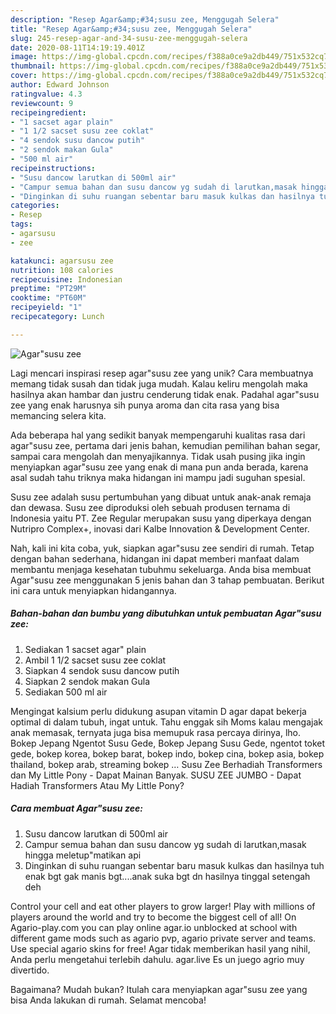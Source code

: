 ```yaml
---
description: "Resep Agar&amp;#34;susu zee, Menggugah Selera"
title: "Resep Agar&amp;#34;susu zee, Menggugah Selera"
slug: 245-resep-agar-and-34-susu-zee-menggugah-selera
date: 2020-08-11T14:19:19.401Z
image: https://img-global.cpcdn.com/recipes/f388a0ce9a2db449/751x532cq70/agarsusu-zee-foto-resep-utama.jpg
thumbnail: https://img-global.cpcdn.com/recipes/f388a0ce9a2db449/751x532cq70/agarsusu-zee-foto-resep-utama.jpg
cover: https://img-global.cpcdn.com/recipes/f388a0ce9a2db449/751x532cq70/agarsusu-zee-foto-resep-utama.jpg
author: Edward Johnson
ratingvalue: 4.3
reviewcount: 9
recipeingredient:
- "1 sacset agar plain"
- "1 1/2 sacset susu zee coklat"
- "4 sendok susu dancow putih"
- "2 sendok makan Gula"
- "500 ml air"
recipeinstructions:
- "Susu dancow larutkan di 500ml air"
- "Campur semua bahan dan susu dancow yg sudah di larutkan,masak hingga meletup&#34;matikan api"
- "Dinginkan di suhu ruangan sebentar baru masuk kulkas dan hasilnya tuh enak bgt gak manis bgt....anak suka bgt dn hasilnya tinggal setengah deh"
categories:
- Resep
tags:
- agarsusu
- zee

katakunci: agarsusu zee 
nutrition: 108 calories
recipecuisine: Indonesian
preptime: "PT29M"
cooktime: "PT60M"
recipeyield: "1"
recipecategory: Lunch

---
```



![Agar&#34;susu zee](https://img-global.cpcdn.com/recipes/f388a0ce9a2db449/751x532cq70/agarsusu-zee-foto-resep-utama.jpg)

Lagi mencari inspirasi resep agar&#34;susu zee yang unik? Cara membuatnya memang tidak susah dan tidak juga mudah. Kalau keliru mengolah maka hasilnya akan hambar dan justru cenderung tidak enak. Padahal agar&#34;susu zee yang enak harusnya sih punya aroma dan cita rasa yang bisa memancing selera kita.

Ada beberapa hal yang sedikit banyak mempengaruhi kualitas rasa dari agar&#34;susu zee, pertama dari jenis bahan, kemudian pemilihan bahan segar, sampai cara mengolah dan menyajikannya. Tidak usah pusing jika ingin menyiapkan agar&#34;susu zee yang enak di mana pun anda berada, karena asal sudah tahu triknya maka hidangan ini mampu jadi suguhan spesial.

Susu zee adalah susu pertumbuhan yang dibuat untuk anak-anak remaja dan dewasa. Susu zee diproduksi oleh sebuah produsen ternama di Indonesia yaitu PT. Zee Regular merupakan susu yang diperkaya dengan Nutripro Complex+, inovasi dari Kalbe Innovation &amp; Development Center.


Nah, kali ini kita coba, yuk, siapkan agar&#34;susu zee sendiri di rumah. Tetap dengan bahan sederhana, hidangan ini dapat memberi manfaat dalam membantu menjaga kesehatan tubuhmu sekeluarga. Anda bisa membuat Agar&#34;susu zee menggunakan 5 jenis bahan dan 3 tahap pembuatan. Berikut ini cara untuk menyiapkan hidangannya.

<!--inarticleads1-->

##### Bahan-bahan dan bumbu yang dibutuhkan untuk pembuatan Agar&#34;susu zee:

1. Sediakan 1 sacset agar&#34; plain
1. Ambil 1 1/2 sacset susu zee coklat
1. Siapkan 4 sendok susu dancow putih
1. Siapkan 2 sendok makan Gula
1. Sediakan 500 ml air


Mengingat kalsium perlu didukung asupan vitamin D agar dapat bekerja optimal di dalam tubuh, ingat untuk. Tahu enggak sih Moms kalau mengajak anak memasak, ternyata juga bisa memupuk rasa percaya dirinya, lho. Bokep Jepang Ngentot Susu Gede, Bokep Jepang Susu Gede, ngentot toket gede, bokep korea, bokep barat, bokep indo, bokep cina, bokep asia, bokep thailand, bokep arab, streaming bokep … Susu Zee Berhadiah Transformers dan My Little Pony - Dapat Mainan Banyak. SUSU ZEE JUMBO - Dapat Hadiah Transformers Atau My Little Pony? 

<!--inarticleads2-->

##### Cara membuat Agar&#34;susu zee:

1. Susu dancow larutkan di 500ml air
1. Campur semua bahan dan susu dancow yg sudah di larutkan,masak hingga meletup&#34;matikan api
1. Dinginkan di suhu ruangan sebentar baru masuk kulkas dan hasilnya tuh enak bgt gak manis bgt....anak suka bgt dn hasilnya tinggal setengah deh


Control your cell and eat other players to grow larger! Play with millions of players around the world and try to become the biggest cell of all! On Agario-play.com you can play online agar.io unblocked at school with different game mods such as agario pvp, agario private server and teams. Use special agario skins for free! Agar tidak memberikan hasil yang nihil, Anda perlu mengetahui terlebih dahulu. agar.live Es un juego agrio muy divertido. 

Bagaimana? Mudah bukan? Itulah cara menyiapkan agar&#34;susu zee yang bisa Anda lakukan di rumah. Selamat mencoba!
